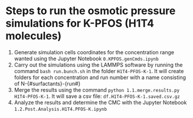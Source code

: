 # Steps to run the osmotic pressure simulations for K-PFOS (H1T4 molecules)

1. Generate simulation cells coordinates for the concentration range wanted using the Jupyter Notebook `0.KPFOS.genCmds.ipynb`
2. Carry out the simulations using the LAMMPS software by running the command `bash run.bunch.sh` in the folder `H1T4-PFOS-K-1`. It will create folders for each concentration and run number with a name consisting of N-{#surfactants}-{run#}
3. Merge the results using the command `python 1.1.merge.results.py H1T4-PFOS-K-1`. It will save a csv file: `df.H1T4-PFOS-K-1.saved.csv.gz`
4. Analyze the results and determine the CMC with the Jupyter Notebook `1.2.Post.Analysis.H1T4.PFOS-K.ipynb`